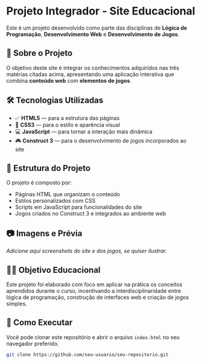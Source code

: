 # Projeto Integrador - Site Educacional

Este é um projeto desenvolvido como parte das disciplinas de **Lógica de Programação**, **Desenvolvimento Web** e **Desenvolvimento de Jogos**.

## 🧠 Sobre o Projeto

O objetivo deste site é integrar os conhecimentos adquiridos nas três matérias citadas acima, apresentando uma aplicação interativa que combina **conteúdo web** com **elementos de jogos**.

## 🛠️ Tecnologias Utilizadas

- ✅ **HTML5** — para a estrutura das páginas
- 🎨 **CSS3** — para o estilo e aparência visual
- 💻 **JavaScript** — para tornar a interação mais dinâmica
- 🎮 **Construct 3** — para o desenvolvimento de jogos incorporados ao site

## 📁 Estrutura do Projeto

O projeto é composto por:

- Páginas HTML que organizam o conteúdo
- Estilos personalizados com CSS
- Scripts em JavaScript para funcionalidades do site
- Jogos criados no Construct 3 e integrados ao ambiente web

## 📷 Imagens e Prévia

*Adicione aqui screenshots do site e dos jogos, se quiser ilustrar.*

## 👨‍🏫 Objetivo Educacional

Este projeto foi elaborado com foco em aplicar na prática os conceitos aprendidos durante o curso, incentivando a interdisciplinaridade entre lógica de programação, construção de interfaces web e criação de jogos simples.

## 🚀 Como Executar

Você pode clonar este repositório e abrir o arquivo `index.html` no seu navegador preferido.

```bash
git clone https://github.com/seu-usuario/seu-repositorio.git
